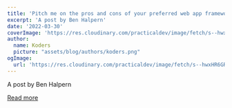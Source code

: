 ```yaml
---
title: 'Pitch me on the pros and cons of your preferred web app framework'
excerpt: 'A post by Ben Halpern'
date: '2022-03-30'
coverImage: 'https://res.cloudinary.com/practicaldev/image/fetch/s--hwxHR6GR--/c_imagga_scale,f_auto,fl_progressive,h_420,q_auto,w_1000/https://dev-to-uploads.s3.amazonaws.com/uploads/articles/mwfzjr5pejf1vcd3wml0.png'
author:
  name: Koders
  picture: "assets/blog/authors/koders.png"
ogImage:
  url: 'https://res.cloudinary.com/practicaldev/image/fetch/s--hwxHR6GR--/c_imagga_scale,f_auto,fl_progressive,h_420,q_auto,w_1000/https://dev-to-uploads.s3.amazonaws.com/uploads/articles/mwfzjr5pejf1vcd3wml0.png'
---
```


A post by Ben Halpern

[Read more](https://dev.to/ben/pitch-me-on-the-pros-and-cons-of-your-preferred-web-app-framework-iam)
